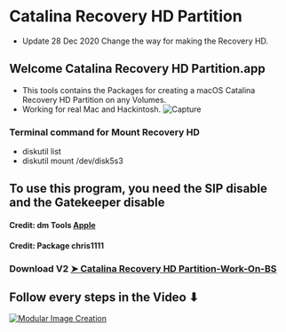 # Catalina Recovery HD Partition
- Update 28 Dec 2020 Change the way for making the Recovery HD.

## Welcome Catalina Recovery HD Partition.app
- This tools contains the Packages for creating a macOS Catalina Recovery HD Partition on any Volumes.
- Working for real Mac and Hackintosh.
![Capture](https://user-images.githubusercontent.com/6248794/103251556-1f34ed00-4947-11eb-9509-a39be8be7d49.png)


### Terminal command for Mount Recovery HD
- diskutil list
- diskutil mount /dev/disk5s3


## To use this program, you need the SIP disable and the Gatekeeper disable

#### Credit: dm Tools [Apple](https://support.apple.com)

#### Credit: Package chris1111

### Download V2 [➤ Catalina Recovery HD Partition-Work-On-BS](https://github.com/chris1111/Catalina-Recovery-HD-Partition/releases/tag/V2)

## Follow every steps in the Video ⬇︎

[![Modular Image Creation](https://i.ibb.co/K5bFrB5/VIDEO.png)](https://youtu.be/1B7l1AZ6I5k)
